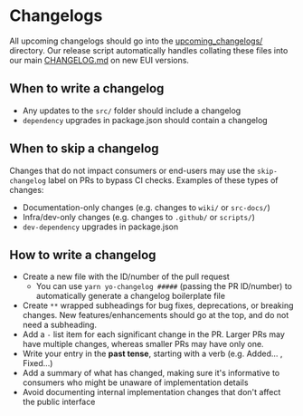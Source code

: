 # Changelogs

All upcoming changelogs should go into the [upcoming_changelogs/](../../../upcoming_changelogs/_template.md) directory. Our release script automatically handles collating these files into our main [CHANGELOG.md](../../../CHANGELOG.md) on new EUI versions.

## When to write a changelog

- Any updates to the `src/` folder should include a changelog
- `dependency` upgrades in package.json should contain a changelog

## When to skip a changelog

Changes that do not impact consumers or end-users may use the `skip-changelog` label on PRs to bypass CI checks. Examples of these types of changes:

- Documentation-only changes (e.g. changes to `wiki/` or `src-docs/`)
- Infra/dev-only changes (e.g. changes to `.github/` or `scripts/`)
- `dev-dependency` upgrades in package.json

## How to write a changelog

* Create a new file with the ID/number of the pull request
  * You can use `yarn yo-changelog #####` (passing the PR ID/number) to automatically generate a changelog boilerplate file
* Create `**` wrapped subheadings for bug fixes, deprecations, or breaking changes. New features/enhancements should go at the top, and do not need a subheading.
* Add a `-` list item for each significant change in the PR. Larger PRs may have multiple changes, whereas smaller PRs may have only one.
* Write your entry in the **past tense**, starting with a verb (e.g. Added... , Fixed...)
* Add a summary of what has changed, making sure it's informative to consumers who might be unaware of implementation details
* Avoid documenting internal implementation changes that don't affect the public interface
